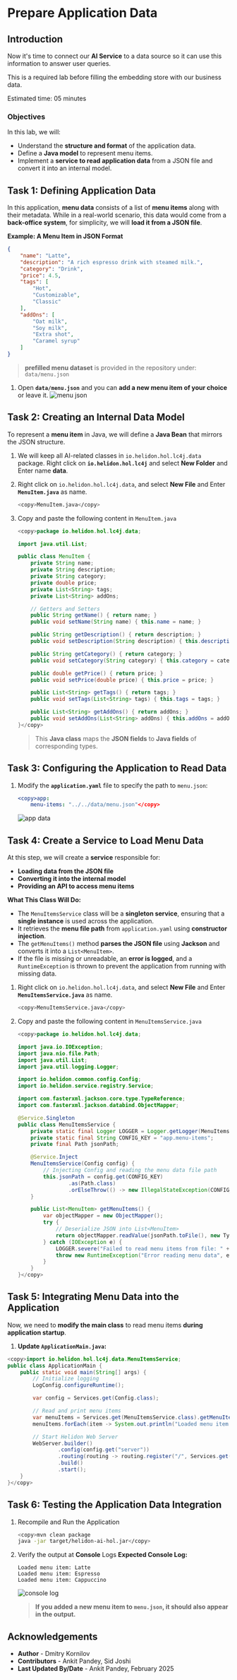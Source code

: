 # Prepare Application Data

## Introduction

Now it's time to connect our **AI Service** to a data source so it can use this information to answer user queries.

This is a required lab before filling the embedding store with our business data.

Estimated time: 05 minutes

### Objectives

In this lab, we will:
* Understand the **structure and format** of the application data.
* Define a **Java model** to represent menu items.
* Implement a **service to read application data** from a JSON file and convert it into an internal model.


## Task 1:  Defining Application Data

In this application, **menu data** consists of a list of **menu items** along with their metadata. While in a real-world scenario, this data would come from a **back-office system**, for simplicity, we will **load it from a JSON file**.

**Example: A Menu Item in JSON Format**

```json
{
    "name": "Latte",
    "description": "A rich espresso drink with steamed milk.",
    "category": "Drink",
    "price": 4.5,
    "tags": [
        "Hot",
        "Customizable",
        "Classic"
    ],
    "addOns": [
        "Oat milk",
        "Soy milk",
        "Extra shot",
        "Caramel syrup"
    ]
}
```

> **prefilled menu dataset** is provided in the repository under: `data/menu.json`

1.  Open **`data/menu.json`** and  you can **add a new menu item of your choice** or leave it.
    ![menu json](images/menu-json.png)

## Task 2: Creating an Internal Data Model

To represent a **menu item** in Java, we will define a **Java Bean** that mirrors the JSON structure.

1. We will keep all AI-related classes in `io.helidon.hol.lc4j.data` package. Right click on **`io.helidon.hol.lc4j`** and select **New Folder** and Enter name **data**.

2. Right click on `io.helidon.hol.lc4j.data`, and select **New File** and Enter **`MenuItem.java`** as name.
    ```bash
    <copy>MenuItem.java</copy>
    ```

3. Copy and paste the following content in `MenuItem.java`
    ```java
    <copy>package io.helidon.hol.lc4j.data;

    import java.util.List;

    public class MenuItem {
        private String name;
        private String description;
        private String category;
        private double price;
        private List<String> tags;
        private List<String> addOns;

        // Getters and Setters
        public String getName() { return name; }
        public void setName(String name) { this.name = name; }

        public String getDescription() { return description; }
        public void setDescription(String description) { this.description = description; }

        public String getCategory() { return category; }
        public void setCategory(String category) { this.category = category; }

        public double getPrice() { return price; }
        public void setPrice(double price) { this.price = price; }

        public List<String> getTags() { return tags; }
        public void setTags(List<String> tags) { this.tags = tags; }

        public List<String> getAddOns() { return addOns; }
        public void setAddOns(List<String> addOns) { this.addOns = addOns; }
    }</copy>
    ```

    > This **Java class** maps the **JSON fields** to **Java fields** of corresponding types.

## Task 3: Configuring the Application to Read Data

1. Modify the **`application.yaml`** file to specify the path to `menu.json`:
    ```yaml
    <copy>app:
        menu-items: "../../data/menu.json"</copy>
    ```
    ![app data](images/app-data.png)

## Task 4: Create a Service to Load Menu Data

At this step, we will create a **service** responsible for:

- **Loading data from the JSON file**
- **Converting it into the internal model**
- **Providing an API to access menu items**

**What This Class Will Do:**

- The `MenuItemsService` class will be a **singleton service**, ensuring that a **single instance** is used across the application.
- It retrieves the **menu file path** from `application.yaml` using **constructor injection**.
- The `getMenuItems()` method **parses the JSON file** using **Jackson** and converts it into a `List<MenuItem>`.
- If the file is missing or unreadable, an **error is logged**, and a `RuntimeException` is thrown to prevent the application from running with missing data.

1. Right click on `io.helidon.hol.lc4j.data`, and select **New File** and Enter **`MenuItemsService.java`** as name.
    ```bash
    <copy>MenuItemsService.java</copy>
    ```

2. Copy and paste the following content in `MenuItemsService.java`
    ```java
    <copy>package io.helidon.hol.lc4j.data;

    import java.io.IOException;
    import java.nio.file.Path;
    import java.util.List;
    import java.util.logging.Logger;

    import io.helidon.common.config.Config;
    import io.helidon.service.registry.Service;

    import com.fasterxml.jackson.core.type.TypeReference;
    import com.fasterxml.jackson.databind.ObjectMapper;

    @Service.Singleton
    public class MenuItemsService {
        private static final Logger LOGGER = Logger.getLogger(MenuItemsService.class.getName());
        private static final String CONFIG_KEY = "app.menu-items";    
        private final Path jsonPath;

        @Service.Inject
        MenuItemsService(Config config) {
            // Injecting Config and reading the menu data file path
            this.jsonPath = config.get(CONFIG_KEY)
                    .as(Path.class)
                    .orElseThrow(() -> new IllegalStateException(CONFIG_KEY + " is a required configuration key"));
        }

        public List<MenuItem> getMenuItems() {
            var objectMapper = new ObjectMapper();
            try {
                // Deserialize JSON into List<MenuItem>
                return objectMapper.readValue(jsonPath.toFile(), new TypeReference<>() {});
            } catch (IOException e) {
                LOGGER.severe("Failed to read menu items from file: " + e.getMessage());
                throw new RuntimeException("Error reading menu data", e);
            }
        }
    }</copy>
    ```

## Task 5: Integrating Menu Data into the Application

Now, we need to **modify the main class** to read menu items **during application startup**.

1. **Update `ApplicationMain.java`:**

```java
<copy>import io.helidon.hol.lc4j.data.MenuItemsService;
public class ApplicationMain {
    public static void main(String[] args) {
        // Initialize logging
        LogConfig.configureRuntime();

        var config = Services.get(Config.class);

        // Read and print menu items
        var menuItems = Services.get(MenuItemsService.class).getMenuItems();
        menuItems.forEach(item -> System.out.println("Loaded menu item: " + item.getName()));

        // Start Helidon Web Server
        WebServer.builder()
                .config(config.get("server"))
                .routing(routing -> routing.register("/", Services.get(ChatBotService.class)))
                .build()
                .start();
    }
}</copy>
```

## Task 6: Testing the Application Data Integration

1. Recompile and Run the Application
    ```bash
    <copy>mvn clean package
    java -jar target/helidon-ai-hol.jar</copy>
    ```

2. Verify the output at **Console** Logs
    **Expected Console Log:**
    ```
    Loaded menu item: Latte
    Loaded menu item: Espresso
    Loaded menu item: Cappuccino
    ```
    ![console log](images/console-log.png)
    
    > **If you added a new menu item to `menu.json`, it should also appear in the output.**

## Acknowledgements

* **Author** - Dmitry Kornilov
* **Contributors** - Ankit Pandey, Sid Joshi
* **Last Updated By/Date** - Ankit Pandey, February 2025